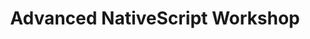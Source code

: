 ---
layout: session
title: "Advanced NativeScript Workshop"
type: Placeholder
day: 1
start-time: "09:00 12:30"
index: 2.0
---